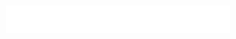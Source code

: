 <div align="center">
  <a href="https://github.com/jihchi/jihchi">
    <img src="README.2.svg">
  </a>
</div>
